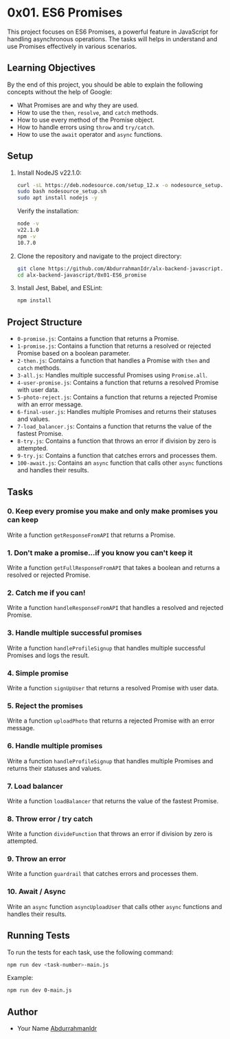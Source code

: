 # 0x01. ES6 Promises

This project focuses on ES6 Promises, a powerful feature in JavaScript for handling asynchronous operations. The tasks will helps in understand and use Promises effectively in various scenarios.

## Learning Objectives

By the end of this project, you should be able to explain the following concepts without the help of Google:

- What Promises are and why they are used.
- How to use the `then`, `resolve`, and `catch` methods.
- How to use every method of the Promise object.
- How to handle errors using `throw` and `try/catch`.
- How to use the `await` operator and `async` functions.

## Setup

1. Install NodeJS v22.1.0:

   ```sh
   curl -sL https://deb.nodesource.com/setup_12.x -o nodesource_setup.sh
   sudo bash nodesource_setup.sh
   sudo apt install nodejs -y
   ```

   Verify the installation:

   ```sh
   node -v
   v22.1.0
   npm -v
   10.7.0
   ```

2. Clone the repository and navigate to the project directory:

   ```sh
   git clone https://github.com/AbdurrahmanIdr/alx-backend-javascript.git
   cd alx-backend-javascript/0x01-ES6_promise
   ```

3. Install Jest, Babel, and ESLint:

   ```sh
   npm install
   ```

## Project Structure

- `0-promise.js`: Contains a function that returns a Promise.
- `1-promise.js`: Contains a function that returns a resolved or rejected Promise based on a boolean parameter.
- `2-then.js`: Contains a function that handles a Promise with `then` and `catch` methods.
- `3-all.js`: Handles multiple successful Promises using `Promise.all`.
- `4-user-promise.js`: Contains a function that returns a resolved Promise with user data.
- `5-photo-reject.js`: Contains a function that returns a rejected Promise with an error message.
- `6-final-user.js`: Handles multiple Promises and returns their statuses and values.
- `7-load_balancer.js`: Contains a function that returns the value of the fastest Promise.
- `8-try.js`: Contains a function that throws an error if division by zero is attempted.
- `9-try.js`: Contains a function that catches errors and processes them.
- `100-await.js`: Contains an `async` function that calls other `async` functions and handles their results.

## Tasks

### 0. Keep every promise you make and only make promises you can keep

Write a function `getResponseFromAPI` that returns a Promise.

### 1. Don't make a promise...if you know you can't keep it

Write a function `getFullResponseFromAPI` that takes a boolean and returns a resolved or rejected Promise.

### 2. Catch me if you can!

Write a function `handleResponseFromAPI` that handles a resolved and rejected Promise.

### 3. Handle multiple successful promises

Write a function `handleProfileSignup` that handles multiple successful Promises and logs the result.

### 4. Simple promise

Write a function `signUpUser` that returns a resolved Promise with user data.

### 5. Reject the promises

Write a function `uploadPhoto` that returns a rejected Promise with an error message.

### 6. Handle multiple promises

Write a function `handleProfileSignup` that handles multiple Promises and returns their statuses and values.

### 7. Load balancer

Write a function `loadBalancer` that returns the value of the fastest Promise.

### 8. Throw error / try catch

Write a function `divideFunction` that throws an error if division by zero is attempted.

### 9. Throw an error

Write a function `guardrail` that catches errors and processes them.

### 10. Await / Async

Write an `async` function `asyncUploadUser` that calls other `async` functions and handles their results.

## Running Tests

To run the tests for each task, use the following command:

```sh
npm run dev <task-number>-main.js
```

Example:

```sh
npm run dev 0-main.js
```

## Author

- Your Name [AbdurrahmanIdr](https://github.com/AbdurrahmanIdr)
